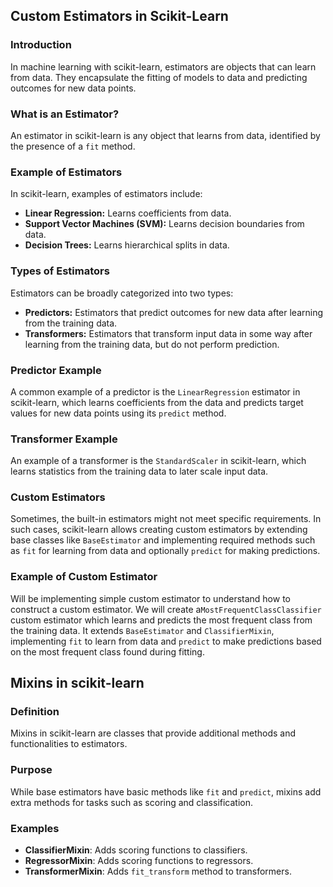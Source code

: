 ## Custom Estimators in Scikit-Learn

### Introduction
In machine learning with scikit-learn, estimators are objects that can learn from data. They encapsulate the fitting of models to data and predicting outcomes for new data points.

### What is an Estimator?
An estimator in scikit-learn is any object that learns from data, identified by the presence of a `fit` method.

### Example of Estimators
In scikit-learn, examples of estimators include:
- **Linear Regression:** Learns coefficients from data.
- **Support Vector Machines (SVM):** Learns decision boundaries from data.
- **Decision Trees:** Learns hierarchical splits in data.

### Types of Estimators
Estimators can be broadly categorized into two types:
- **Predictors:** Estimators that predict outcomes for new data after learning from the training data.
- **Transformers:** Estimators that transform input data in some way after learning from the training data, but do not perform prediction.

### Predictor Example
A common example of a predictor is the `LinearRegression` estimator in scikit-learn, which learns coefficients from the data and predicts target values for new data points using its `predict` method.

### Transformer Example
An example of a transformer is the `StandardScaler` in scikit-learn, which learns statistics from the training data to later scale input data.

### Custom Estimators
Sometimes, the built-in estimators might not meet specific requirements. In such cases, scikit-learn allows creating custom estimators by extending base classes like `BaseEstimator` and implementing required methods such as `fit` for learning from data and optionally `predict` for making predictions.

### Example of Custom Estimator
Will be implementing simple custom estimator to  understand how to construct a custom estimator. We will create a`MostFrequentClassClassifier` custom estimator which learns and predicts the most frequent class from the training data. It extends `BaseEstimator` and `ClassifierMixin`, implementing `fit` to learn from data and `predict` to make predictions based on the most frequent class found during fitting.

## Mixins in scikit-learn

### Definition
Mixins in scikit-learn are classes that provide additional methods and functionalities to estimators.

### Purpose
While base estimators have basic methods like `fit` and `predict`, mixins add extra methods for tasks such as scoring and classification.

### Examples
- **ClassifierMixin**: Adds scoring functions to classifiers.
- **RegressorMixin**: Adds scoring functions to regressors.
- **TransformerMixin**: Adds `fit_transform` method to transformers.